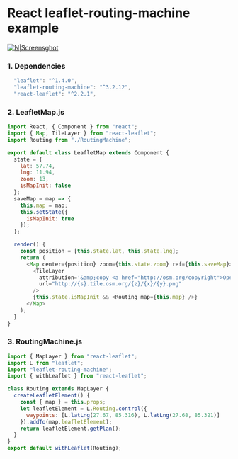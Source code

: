# React leaflet-routing-machine example

[![N|Screensghot](https://lh3.googleusercontent.com/-hIq62YGFGng/XNUI-khVIII/AAAAAAAAL5c/RnH9jJDCeeQKEMKN8VJs1kaCZ76P2yP7wCK8BGAs/s0/FireShot%2BCapture%2B001%2B-%2BReact%2BApp%2B-%2Blocalhost.png)](https://lh3.googleusercontent.com/-hIq62YGFGng/XNUI-khVIII/AAAAAAAAL5c/RnH9jJDCeeQKEMKN8VJs1kaCZ76P2yP7wCK8BGAs/s0/FireShot%2BCapture%2B001%2B-%2BReact%2BApp%2B-%2Blocalhost.png)

### 1. Dependencies

```js
  "leaflet": "^1.4.0",
  "leaflet-routing-machine": "^3.2.12",
  "react-leaflet": "^2.2.1",
```

### 2. LeafletMap.js

```js
import React, { Component } from "react";
import { Map, TileLayer } from "react-leaflet";
import Routing from "./RoutingMachine";

export default class LeafletMap extends Component {
  state = {
    lat: 57.74,
    lng: 11.94,
    zoom: 13,
    isMapInit: false
  };
  saveMap = map => {
    this.map = map;
    this.setState({
      isMapInit: true
    });
  };

  render() {
    const position = [this.state.lat, this.state.lng];
    return (
      <Map center={position} zoom={this.state.zoom} ref={this.saveMap}>
        <TileLayer
          attribution='&amp;copy <a href="http://osm.org/copyright">OpenStreetMap</a> contributors'
          url="http://{s}.tile.osm.org/{z}/{x}/{y}.png"
        />
        {this.state.isMapInit && <Routing map={this.map} />}
      </Map>
    );
  }
}
```

### 3. RoutingMachine.js

```js
import { MapLayer } from "react-leaflet";
import L from "leaflet";
import "leaflet-routing-machine";
import { withLeaflet } from "react-leaflet";

class Routing extends MapLayer {
  createLeafletElement() {
    const { map } = this.props;
    let leafletElement = L.Routing.control({
      waypoints: [L.latLng(27.67, 85.316), L.latLng(27.68, 85.321)]
    }).addTo(map.leafletElement);
    return leafletElement.getPlan();
  }
}
export default withLeaflet(Routing);
```
